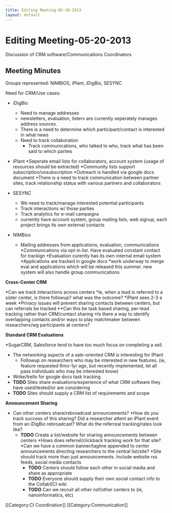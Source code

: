 ```yaml
---
title: Editing Meeting-05-20-2013
layout: default
---
```

# Editing Meeting-05-20-2013

Discussion of CRM software/Communications Coordinators

## Meeting Minutes 
Groups represented: NIMBIOS, iPlant, iDigBio, SESYNC

Need for CRM/Use cases:

* iDigBio
  * Need to manage addresses
  * newsletters, evaluation, listerv are currently seperately manages address sources.
  * There is a need to determine which participant/contact is interested in what news
  * Need to track collaboration 
    * Track communications, who talked to who, track what has been said to which parties

* iPlant
  *Seperate email lists for collaborators, account system (usage of resources should be extracted)
  *Community lists support subscription/unsubscription
  *Outreach is handled via google docs document
  *There is a need to track communication between partner sites, track relationship status with various partners and collaborators

* SESYNC
  * We need to track/manage interested potential participants
  * Track interactions w/ those parties
  * Track analytics for e-mail campaigns
  * currently have account system, group mailing lists, web signup, each project brings its own external contacts

* NIMBios
  * Mailing addresses from applications, evaluation, communications
  *Communications via opt-in list. Have evaluated constant contact for trackign
  *Evaluation curently has its own internal email system
  *Applications are tracked in google docs
  *work underway to merge eval and applications which will be released this summer. new system will also handle group communications

**Cross-Center CRM** 

*Can we track interactions across centers
*ie, when a lead is referred to a sister center, is there followup? what was the outcome?
*iPlant sees 2-3 a week
*Privacy issues will prevent sharing contacts between centers, but can referrals be tracked
**Can this be task based sharing, per-lead tracking rather than CRM/contact sharing
*Is there a way to identify overlapping contacts and/or ways to play matchmaker between researchers/wg participants at centers?

**Standard CRM Evaluations** 

*SugarCRM, Salesforce tend to have too much focus on completing a sell.
  * The networking aspects of a sale-oriented CRM is interesting for iPlant
    * Followup on researchers who may be interested in new features. (ie, feature requested 6mo-1yr ago, but recently implemented, let all pass individuals who may be interested know)
* Wrike/trello for google docs task tracking 
* **TODO** Sites share evaluations/experience of what CRM software they have used/tested/or are considering
* **TODO** Sites should supply a CRM list of requirements and scope

**Announcement Sharing**

* Can other centers share/rebroadcast announcements?
  *How do you track success of this sharing? Did a researcher attent an iPlant event from an iDigBio rebroadcast? What do the referreal tracking/rates look like?
  * **TODO** Create a list/website for sharing announcements between centers
    *Hows does referrel/clickback tracking work for that site?
    *Can we have a common banner/tagline appended to center announcements directing researchers to the central list/site?
    *Site should track more than just announcements. Include website rss feeds, social media contacts
    * **TODO** Centers should follow each other in social media and share as appropriate
    * **TODO** Everyone should supply their own social contact info to the CollabSCI wiki
    * **TODO** Can we recruit all other nsf/other centers to (ie, nanoinformatics, etc)

[[Category:CI Coordination]]
[[Category:Communication]]